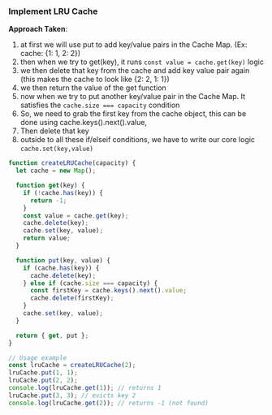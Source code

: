### Implement LRU Cache

**Approach Taken**:

1. at first we will use put to add key/value pairs in the Cache Map. (Ex: cache: {1: 1, 2: 2})
2. then when we try to get(key), it runs `const value = cache.get(key)` logic
3. we then delete that key from the cache and add key value pair again (this makes the cache to look like {2: 2, 1: 1})
4. we then return the value of the get function
5. now when we try to put another key/value pair in the Cache Map. It satisfies the `cache.size === capacity` condition
6. So, we need to grab the first key from the cache object, this can be done using cache.keys().next().value,
7. Then delete that key
8. outside to all these if/elseif conditions, we have to write our core logic `cache.set(key,value)`

```js
function createLRUCache(capacity) {
  let cache = new Map();

  function get(key) {
    if (!cache.has(key)) {
      return -1;
    }
    const value = cache.get(key);
    cache.delete(key);
    cache.set(key, value);
    return value;
  }

  function put(key, value) {
    if (cache.has(key)) {
      cache.delete(key);
    } else if (cache.size === capacity) {
      const firstKey = cache.keys().next().value;
      cache.delete(firstKey);
    }
    cache.set(key, value);
  }

  return { get, put };
}

// Usage example
const lruCache = createLRUCache(2);
lruCache.put(1, 1);
lruCache.put(2, 2);
console.log(lruCache.get(1)); // returns 1
lruCache.put(3, 3); // evicts key 2
console.log(lruCache.get(2)); // returns -1 (not found)
```
